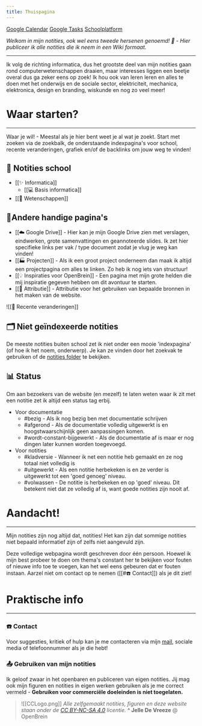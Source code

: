 ```yaml
---
title: Thuispagina
---
```

[Google Calendar](https://calendar.google.com/calendar/u/0/r)   [Google Tasks](https://calendar.google.com/calendar/u/0/r/tasks)  [Schoolplatform](https://erasmusatheneum.smartschool.be/login)

*Welkom in mijn notities, ook wel eens tweede hersenen genoemd! 🧠 - Hier publiceer ik alle notities die ik neem in een Wiki formaat.*

---
Ik volg de richting informatica, dus het grootste deel van mijn notities gaan rond computerwetenschappen draaien, maar interesses liggen een beetje overal dus ga zeker eens op zoek! Ik hou ook van leren leren en alles te doen met het onderwijs en de sociale sector, elektriciteit, mechanica, elektronica, design en branding, wiskunde en nog zo veel meer!

# Waar starten?
---
Waar je wil! - Meestal als je hier bent weet je al wat je zoekt. Start met zoeken via de zoekbalk, de onderstaande indexpagina's voor school, recente veranderingen, grafiek en/of de backlinks om jouw weg te vinden!

## 🏫 Notities school
* [[✨ Informatica]]
	* [[💻 Basis informatica]]
* [[🧪 Wetenschappen]]

## 🔗Andere handige pagina's
* [[☁️ Google Drive]] - Hier kan je mijn Google Drive zien met verslagen, eindwerken, grote samenvattingen en geannoteerde slides. Ik zet hier specifieke links per vak / type document zodat je vlug je weg kan vinden! 
* [[🏭 Projecten]] - Als ik een groot project onderneem dan maak ik altijd een projectpagina om alles te linken. Zo heb ik nog iets van structuur!
* [[💡 Inspiraties voor OpenBrein]] - Een pagina met mijn grote helden die mij inspiratie gegeven hebben om dit avontuur te starten.
* [[📛 Attributie]] - Attributie voor het gebruiken van bepaalde bronnen in het maken van de website.


![[📂 Recente veranderingen]]

## 🗂️ Niet geïndexeerde notities
De meeste notities buiten school zet ik niet onder een mooie 'indexpagina' (of hoe ik het noem, onderwerp). Je kan ze vinden door het zoekvak te gebruiken of de [notities folder](https://openbrein.org/Notities/) te bekijken.

## 📊 Status
Om aan bezoekers van de website (en mezelf) te laten weten waar ik zit met een notitie zet ik altijd een status tag erbij. 

* Voor documentatie
	* #bezig  - Als ik nog bezig ben met documentatie schrijven
	* #afgerond  - Als de documentatie volledig uitgewerkt is en hoogstwaarschijnlijk geen aanpassingen komen.
	* #wordt-constant-bijgewerkt  - Als de documentatie af is maar er nog dingen later kunnen worden toegevoegd.
* Voor notities
	* #kladversie  - Wanneer ik net een notitie heb gemaakt en ze nog totaal niet volledig is
	* #uitgewerkt  - Als een notitie herbekeken is en ze verder is uitgewerkt tot een 'goed genoeg' niveau.
	* #volwassen - De notitie is herbekeken en op 'goed' niveau. Dit betekent niet dat ze volledig af is, want goede notities zijn nooit af.

# Aandacht!
--- 
Mijn notities zijn nog altijd dat, notities! Het kan zijn dat sommige notities niet bepaald informatief zijn of zelfs niet aangevuld zijn.

Deze volledige webpagina wordt geschreven door één persoon. Hoewel ik mijn best probeer te doen om thema's constant her te bekijken voor fouten of nieuwe info toe te voegen, kan het wel eens gebeuren dat er fouten instaan. Aarzel niet om contact op te nemen ([[#☎️ Contact]]) als je dit ziet!

# Praktische info
---
### ☎️ Contact
Voor suggesties, kritiek of hulp kan je me contacteren via mijn [mail](mailto:jelle@openbrein.org), sociale media of telefoonnummer als je die hebt!

### 📤 Gebruiken van mijn notities
Ik geloof zwaar in het openbaren en publiceren van eigen notities. Jij mag ook mijn figuren en notities in eigen werken gebruiken als je me correct vermeld - **Gebruiken voor commerciële doeleinden is niet toegelaten.**


>  ![[CCLogo.png]]
>  *Alle zelfgemaakt notities, figuren en deze website staan onder de [CC BY-NC-SA 4.0](https://creativecommons.org/licenses/by-nc-sa/4.0/) licentie.*
>  **^ Jelle De Vreeze** @ OpenBrein

